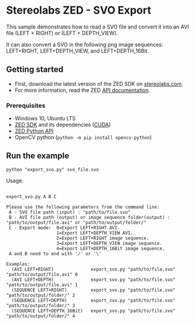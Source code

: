 # Stereolabs ZED - SVO Export

This sample demonstrates how to read a SVO file and convert it into an AVI file (LEFT + RIGHT) or (LEFT + DEPTH_VIEW).

It can also convert a SVO in the following png image sequences: LEFT+RIGHT, LEFT+DEPTH_VIEW, and LEFT+DEPTH_16Bit.

## Getting started

- First, download the latest version of the ZED SDK on [stereolabs.com](https://www.stereolabs.com).
- For more information, read the ZED [API documentation](https://www.stereolabs.com/developers/documentation/API/).
  
### Prerequisites

- Windows 10, Ubuntu LTS
- [ZED SDK](https://www.stereolabs.com/developers/) and its dependencies ([CUDA](https://developer.nvidia.com/cuda-downloads))
- [ZED Python API](https://www.stereolabs.com/docs/app-development/python/)
- OpenCV python (`python -m pip install opencv-python`)

## Run the example

```
python "export_svo.py" svo_file.svo
```

Usage:

```

export_svo.py A B C

Please use the following parameters from the command line:
 A - SVO file path (input) : "path/to/file.svo"
 B - AVI file path (output) or image sequence folder(output) : "path/to/output/file.avi" or "path/to/output/folder/"
 C - Export mode:  0=Export LEFT+RIGHT AVI.
				   1=Export LEFT+DEPTH_VIEW AVI.
				   2=Export LEFT+RIGHT image sequence.
				   3=Export LEFT+DEPTH_VIEW image sequence.
				   4=Export LEFT+DEPTH_16Bit image sequence.
 A and B need to end with '/' or '\'

Examples:
  (AVI LEFT+RIGHT)              export_svo.py "path/to/file.svo" "path/to/output/file.avi" 0
  (AVI LEFT+DEPTH)              export_svo.py "path/to/file.svo" "path/to/output/file.avi" 1
  (SEQUENCE LEFT+RIGHT)         export_svo.py "path/to/file.svo" "path/to/output/folder/" 2
  (SEQUENCE LEFT+DEPTH)         export_svo.py "path/to/file.svo" "path/to/output/folder/" 3
  (SEQUENCE LEFT+DEPTH_16Bit)   export_svo.py "path/to/file.svo" "path/to/output/folder/" 4
```